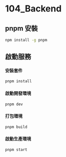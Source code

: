 # 104_Backend

## pnpm 安裝

```bash
npm install -g pnpm
```

## 啟動服務

#### 安裝套件

```bash
pnpm install
```

#### 啟動開發環境

```bash
pnpm dev
```

#### 打包環境

```bash
pnpm build
```

#### 啟動生產環境

```bash
pnpm start
```
